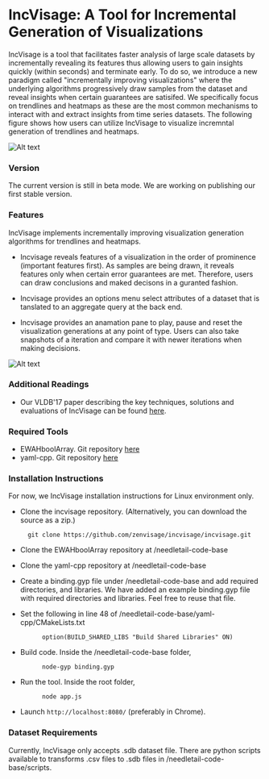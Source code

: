 # IncVisage: A Tool for Incremental Generation of Visualizations  
IncVisage is a tool that facilitates faster analysis of large scale datasets by incrementally revealing its features thus allowing users to gain insights quickly (within seconds) and terminate early. To do so, we introduce a new paradigm called "incrementally improving visualizations" where the underlying algorithms progressively draw samples from the dataset and reveal insights when certain guarantees are satisifed. We specifically focus on trendlines and heatmaps as these are the most common mechanisms to interact with and extract insights from time series datasets. The following figure shows how users can utilize IncVisage to visualize incremntal generation of trendlines and heatmaps. 

![Alt text](/images/inc.PNG?raw=true "Incrementally Improving Visualizations")

### Version
The current version is still in beta mode. We are working on publishing our first stable version.

### Features
IncVisage implements incrementally improving visualization generation algorithms for trendlines and heatmaps.

* Incvisage reveals features of a visualization in the order of prominence (important features first). As samples are being drawn, it reveals features only when certain error guarantees are met. Therefore, users can draw conclusions and maked decisons in a guranted fashion. 

* Incvisage provides an options menu select attributes of a dataset that is tanslated to an aggregate query at the back end.

* Incvisage provides an anamation pane to play, pause and reset the visualization generations at any point of type. Users can also take snapshots of a iteration and compare it with newer iterations when making decisions.   

![Alt text](/images/front.PNG?raw=true "IncVisage Front End")

### Additional Readings
* Our VLDB'17 paper describing the key techniques, solutions and evaluations of IncVisage can be found [here][incvisage-vldb].

### Required Tools
* EWAHboolArray. Git repository [here][ewah-repo]
* yaml-cpp. Git repository [here][yaml-cpp]

### Installation Instructions
For now, we IncVisage installation instructions for Linux environment only. 

* Clone the incvisage repository. (Alternatively, you can download the source as a zip.)
     
        git clone https://github.com/zenvisage/incvisage/incvisage.git
     
* Clone the EWAHboolArray repository at /needletail-code-base

* Clone the yaml-cpp repository at /needletail-code-base

* Create a binding.gyp file under /needletail-code-base and add required directories, and libraries. We have added an example binding.gyp file with required directories and libraries. Feel free to reuse that file.

* Set the following in line 48 of /needletail-code-base/yaml-cpp/CMakeLists.txt
		
			option(BUILD_SHARED_LIBS "Build Shared Libraries" ON) 

* Build code. Inside the /needletail-code-base folder,
 
            node-gyp binding.gyp
            
* Run the tool. Inside the root folder,

			node app.js

* Launch `http://localhost:8080/` (preferably in Chrome). 

### Dataset Requirements

Currently, IncVisage only accepts .sdb dataset file. There are python scripts available to transforms .csv files to .sdb files in /needletail-code-base/scripts.

[//]: # (These are reference links used in the body of this note and get stripped out when the markdown processor does its job. There is no need to format nicely because it shouldn't be seen. Thanks SO - http://stackoverflow.com/questions/4823468/store-comments-in-markdown-syntax)

   [incvisage-vldb]: http://data-people.cs.illinois.edu/papers/incvisage-paper.pdf
   [ewah-repo]: https://github.com/lemire/EWAHBoolArray
   [yaml-cpp]: https://github.com/jbeder/yaml-cpp
  
